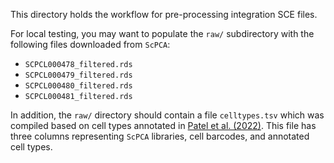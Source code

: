 This directory holds the workflow for pre-processing integration SCE files.

For local testing, you may want to populate the `raw/` subdirectory with the following files downloaded from `ScPCA`:

- `SCPCL000478_filtered.rds`
- `SCPCL000479_filtered.rds`
- `SCPCL000480_filtered.rds`
- `SCPCL000481_filtered.rds`

In addition, the `raw/` directory should contain a file `celltypes.tsv` which was compiled based on cell types annotated in [Patel et al. (2022)](https://doi.org/10.1016/j.devcel.2022.04.003).
This file has three columns representing `ScPCA` libraries, cell barcodes, and annotated cell types.
